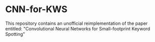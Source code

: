 # CNN-for-KWS
This repository contains an unofficial reimplementation of the paper entitled: 
"Convolutional Neural Networks for Small-footprint Keyword Spotting"

